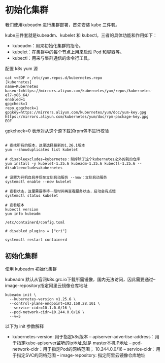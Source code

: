 # 初始化集群

我们使用kubeadm 进行集群部署，首先安装 kube 三件套。

kube三件套就是kubeadm、kubelet 和 kubectl，三者的具体功能和作用如下：

- kubeadm：用来初始化集群的指令。
- kubelet：在集群中的每个节点上用来启动 Pod 和容器等。
- kubectl：用来与集群通信的命令行工具。


配置 k8s yum 源

```
cat <<EOF > /etc/yum.repos.d/kubernetes.repo
[kubernetes]
name=Kubernetes
baseurl=https://mirrors.aliyun.com/kubernetes/yum/repos/kubernetes-el7-x86_64/
enabled=1
gpgcheck=1
repo_gpgcheck=1
gpgkey=https://mirrors.aliyun.com/kubernetes/yum/doc/yum-key.gpg https://mirrors.aliyun.com/kubernetes/yum/doc/rpm-package-key.gpg
EOF

```

gpkcheck=0 表示对从这个源下载的rpm包不进行校验

```

# 查找所有的版本，这里选择最新的1.26.1版本
yum --showduplicates list kubelet

# disableexcludes=kubernetes：禁掉除了这个kubernetes之外的别的仓库
yum install -y kubelet-1.25.6 kubeadm-1.25.6 kubectl-1.25.6 --disableexcludes=kubernetes

# 设置为开机自启并现在立刻启动服务 --now：立刻启动服务
systemctl enable --now kubelet

# 查看状态，这里需要等待一段时间再查看服务状态，启动会有点慢
systemctl status kubelet

# 查看版本
kubectl version
yum info kubeadm
```

```
/etc/containerd/config.toml

# disabled_plugins = ["cri"]

systemctl restart containerd
```
## 初始化集群

使用 kubeadm 初始化集群

kubeadm 默认从官网k8s.grc.io下载所需镜像，国内无法访问，因此需要通过–image-repository指定阿里云镜像仓库地址

```
kubeadm init \
  --kubernetes-version v1.25.6 \
  --control-plane-endpoint=192.168.28.101 \
  --service-cidr=10.1.0.0/16 \
  --pod-network-cidr=10.244.0.0/16 \
  --v=5
```
以下为 init 参数解释

- kubernetes-version: 用于指定k8s版本
– apiserver-advertise-address：用于指定kube-apiserver监听的ip地址,就是 master本机IP地址
– pod-network-cidr：用于指定Pod的网络范围； 10.244.0.0/16
– service-cidr：用于指定SVC的网络范围
– image-repository: 指定阿里云镜像仓库地址



